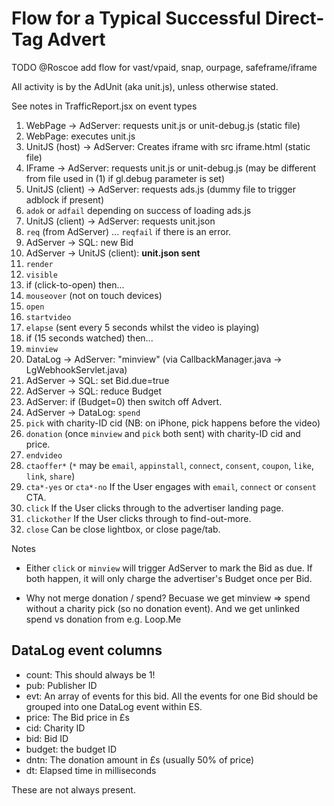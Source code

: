 
# Flow for a Typical Successful Direct-Tag Advert

TODO @Roscoe add flow for vast/vpaid, snap, ourpage, safeframe/iframe

All activity is by the AdUnit (aka unit.js), unless otherwise stated.

See notes in TrafficReport.jsx on event types


1. WebPage -> AdServer: requests unit.js or unit-debug.js (static file)
2. WebPage: executes unit.js
3. UnitJS (host) -> AdServer: Creates iframe with src iframe.html (static file)
4. IFrame -> AdServer: requests unit.js or unit-debug.js (may be different from file used in (1) if gl.debug parameter is set)
5. UnitJS (client) -> AdServer: requests ads.js (dummy file to trigger adblock if present)
6. `adok` or `adfail` depending on success of loading ads.js
7. UnitJS (client) -> AdServer: requests unit.json
8. `req` (from AdServer) ... `reqfail` if there is an error.
9. AdServer -> SQL: new Bid
10. AdServer -> UnitJS (client): **unit.json sent**
11. `render`
12. `visible`
13. if (click-to-open) then...
14. `mouseover` (not on touch devices)
15. `open`
16. `startvideo`
17. `elapse` (sent every 5 seconds whilst the video is playing)
18. if (15 seconds watched) then...
19. `minview`
20. DataLog -> AdServer: "minview" (via CallbackManager.java -> LgWebhookServlet.java)
21. AdServer -> SQL: set Bid.due=true
22. AdServer -> SQL: reduce Budget
23. AdServer: if (Budget=0) then switch off Advert.
24. AdServer -> DataLog: `spend`
25. `pick` with charity-ID cid (NB: on iPhone, pick happens before the video)
26. `donation` (once `minview` and `pick` both sent) with charity-ID cid and price.
27. `endvideo`
28. `ctaoffer*` (`*` may be `email`, `appinstall`, `connect`, `consent`, `coupon`, `like`, `link`, `share`)
29. `cta*-yes` or `cta*-no` If the User engages with `email`, `connect` or `consent` CTA.
30. `click` If the User clicks through to the advertiser landing page.
31. `clickother` If the User clicks through to find-out-more.
32. `close` Can be close lightbox, or close page/tab.

Notes

 - Either `click` or `minview` will trigger AdServer to mark the Bid as due. If both happen, it will only charge the advertiser's Budget once per Bid.

 - Why not merge donation / spend?
Becuase we get minview => spend without a charity pick (so no donation event).
And we get unlinked spend vs donation from e.g. Loop.Me


## DataLog event columns

 - count: This should always be 1!
 - pub: Publisher ID
 - evt: An array of events for this bid. 
 All the events for one Bid should be grouped into one DataLog event within ES.
 - price: The Bid price in £s
 - cid: Charity ID
 - bid: Bid ID
 - budget: the budget ID
 - dntn: The donation amount in £s (usually 50% of price)
 - dt: Elapsed time in milliseconds

These are not always present.
